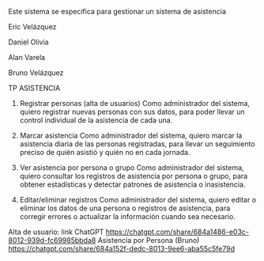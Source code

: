 Este sistema se especifica para gestionar un sistema de asistencia


Eric Velázquez

Daniel Olivia

Alan Varela

Bruno Velázquez



TP ASISTENCIA

1. Registrar personas (alta de usuarios)
Como administrador del sistema, quiero registrar nuevas personas con sus datos, para poder llevar un control individual de la asistencia de cada una.

2. Marcar asistencia
Como administrador del sistema, quiero marcar la asistencia diaria de las personas registradas, para llevar un seguimiento preciso de quién asistió y quién no en cada jornada.

3. Ver asistencia por persona o grupo
Como administrador del sistema, quiero consultar los registros de asistencia por persona o grupo, para obtener estadísticas y detectar patrones de asistencia o inasistencia.

4. Editar/eliminar registros
Como administrador del sistema, quiero editar o eliminar los datos de una persona o registros de asistencia, para corregir errores o actualizar la información cuando sea necesario.

Alta de usuario: link ChatGPT https://chatgpt.com/share/684a1486-e03c-8012-939d-fc69985bbda8
Asistencia por Persona (Bruno) https://chatgpt.com/share/684a152f-dedc-8013-9ee6-aba55c5fe79d
